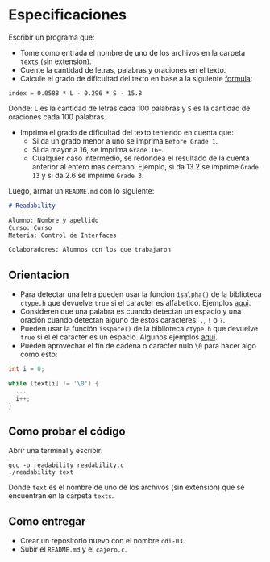 # Especificaciones

Escribir un programa que: 
  - Tome como entrada el nombre de uno de los archivos en la carpeta `texts` (sin extensión).
  - Cuente la cantidad de letras, palabras y oraciones en el texto.
  - Calcule el grado de dificultad del texto en base a la siguiente [formula](https://en.wikipedia.org/wiki/Coleman%E2%80%93Liau_index#:~:text=The%20Coleman%E2%80%93Liau%20index%20is,necessary%20to%20comprehend%20the%20text.):

```
index = 0.0588 * L - 0.296 * S - 15.8
```

Donde: `L` es la cantidad de letras cada 100 palabras y `S` es la cantidad de oraciones cada 100 palabras.

  - Imprima el grado de dificultad del texto teniendo en cuenta que:
    - Si da un grado menor a uno se imprima `Before Grade 1`.
    - Si da mayor a 16, se imprima `Grade 16+`.
    - Cualquier caso intermedio, se redondea el resultado de la cuenta anterior al entero mas cercano. Ejemplo, si da 13.2 se imprime `Grade 13` y si da 2.6 se imprime `Grade 3`.

Luego, armar un `README.md` con lo siguiente:

```markdown
# Readability

Alumno: Nombre y apellido
Curso: Curso
Materia: Control de Interfaces

Colaboradores: Alumnos con los que trabajaron
```

## Orientacion

- Para detectar una letra pueden usar la funcion `isalpha()` de la biblioteca `ctype.h` que devuelve `true` si el caracter es alfabetico. Ejemplos [aqui](https://www.programiz.com/c-programming/library-function/ctype.h/isalpha).
- Consideren que una palabra es cuando detectan un espacio y una oración cuando detectan alguno de estos caracteres: `.`, `!` o `?`.
- Pueden usar la función `isspace()` de la biblioteca `ctype.h` que devuelve `true` si el el caracter es un espacio. Algunos ejemplos [aquí](https://www.programiz.com/c-programming/library-function/ctype.h/isspace).
- Pueden aprovechar el fin de cadena o caracter nulo `\0` para hacer algo como esto:

```c
int i = 0;

while (text[i] != '\0') {
  ...
  i++;
}
```

## Como probar el código

Abrir una terminal y escribir:

```
gcc -o readability readability.c
./readability text
```

Donde `text` es el nombre de uno de los archivos (sin extension) que se encuentran en la carpeta `texts`.

## Como entregar

- Crear un repositorio nuevo con el nombre `cdi-03`.
- Subir el `README.md` y el `cajero.c`.
